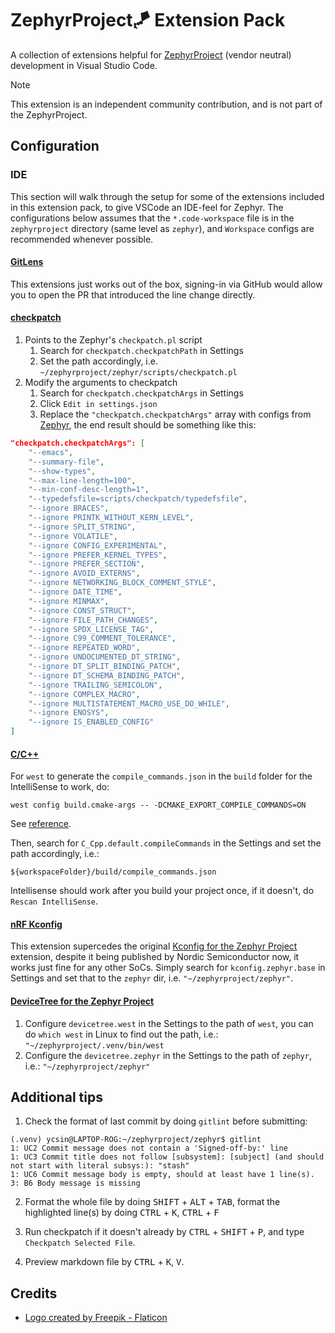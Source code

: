 # ZephyrProject🪁 Extension Pack

A collection of extensions helpful for [ZephyrProject](https://zephyrproject.org/) (vendor neutral) development in Visual Studio Code.

> [!NOTE]
> This extension is an independent community contribution, and is not part of the ZephyrProject.

## Configuration

### IDE

This section will walk through the setup for some of the extensions included in this extension pack, to give VSCode an IDE-feel for Zephyr. The configurations below assumes that the `*.code-workspace` file is in the `zephyrproject` directory (same level as `zephyr`), and `Workspace` configs are recommended whenever possible.

#### [GitLens](https://marketplace.visualstudio.com/items?itemName=eamodio.gitlens)

This extensions just works out of the box, signing-in via GitHub would allow you to open the PR that introduced the line change directly.

#### [checkpatch](https://marketplace.visualstudio.com/items?itemName=idanp.checkpatch)

1. Points to the Zephyr's `checkpatch.pl` script
   1. Search for `checkpatch.checkpatchPath` in Settings
   2. Set the path accordingly, i.e. `~/zephyrproject/zephyr/scripts/checkpatch.pl`
2. Modify the arguments to checkpatch
   1. Search for `checkpatch.checkpatchArgs` in Settings
   2. Click `Edit in settings.json`
   3. Replace the `"checkpatch.checkpatchArgs"` array with configs from [Zephyr](https://github.com/zephyrproject-rtos/zephyr/blob/main/.checkpatch.conf), the end result should be something like this:

```json
"checkpatch.checkpatchArgs": [
	"--emacs",
	"--summary-file",
	"--show-types",
	"--max-line-length=100",
	"--min-conf-desc-length=1",
	"--typedefsfile=scripts/checkpatch/typedefsfile",
	"--ignore BRACES",
	"--ignore PRINTK_WITHOUT_KERN_LEVEL",
	"--ignore SPLIT_STRING",
	"--ignore VOLATILE",
	"--ignore CONFIG_EXPERIMENTAL",
	"--ignore PREFER_KERNEL_TYPES",
	"--ignore PREFER_SECTION",
	"--ignore AVOID_EXTERNS",
	"--ignore NETWORKING_BLOCK_COMMENT_STYLE",
	"--ignore DATE_TIME",
	"--ignore MINMAX",
	"--ignore CONST_STRUCT",
	"--ignore FILE_PATH_CHANGES",
	"--ignore SPDX_LICENSE_TAG",
	"--ignore C99_COMMENT_TOLERANCE",
	"--ignore REPEATED_WORD",
	"--ignore UNDOCUMENTED_DT_STRING",
	"--ignore DT_SPLIT_BINDING_PATCH",
	"--ignore DT_SCHEMA_BINDING_PATCH",
	"--ignore TRAILING_SEMICOLON",
	"--ignore COMPLEX_MACRO",
	"--ignore MULTISTATEMENT_MACRO_USE_DO_WHILE",
	"--ignore ENOSYS",
	"--ignore IS_ENABLED_CONFIG"
]
```

#### [C/C++](https://marketplace.visualstudio.com/items?itemName=ms-vscode.cpptools)

For `west` to generate the `compile_commands.json` in the `build` folder for the IntelliSense to work, do:

```
west config build.cmake-args -- -DCMAKE_EXPORT_COMPILE_COMMANDS=ON
```

See [reference](https://docs.zephyrproject.org/latest/develop/west/build-flash-debug.html#permanent-cmake-arguments).

Then, search for `C_Cpp.default.compileCommands` in the Settings and set the path accordingly, i.e.:

```
${workspaceFolder}/build/compile_commands.json
```

Intellisense should work after you build your project once, if it doesn't, do `Rescan IntelliSense`.

#### [nRF Kconfig](https://marketplace.visualstudio.com/items?itemName=nordic-semiconductor.nrf-kconfig)

This extension supercedes the original [Kconfig for the Zephyr Project](https://marketplace.visualstudio.com/items?itemName=trond-snekvik.kconfig-lang) extension, despite it being published by Nordic Semiconductor now, it works just fine for any other SoCs. Simply search for `kconfig.zephyr.base` in Settings and set that to the `zephyr` dir, i.e. `"~/zephyrproject/zephyr"`.

#### [DeviceTree for the Zephyr Project](https://marketplace.visualstudio.com/items?itemName=trond-snekvik.devicetree)

1. Configure `devicetree.west` in the Settings to the path of `west`, you can do `which west` in Linux to find out the path, i.e.: `"~/zephyrproject/.venv/bin/west`
2. Configure the `devicetree.zephyr` in the Settings to the path of `zephyr`, i.e.: `"~/zephyrproject/zephyr"`

## Additional tips

1. Check the format of last commit by doing `gitlint` before submitting:

```
(.venv) ycsin@LAPTOP-ROG:~/zephyrproject/zephyr$ gitlint
1: UC2 Commit message does not contain a 'Signed-off-by:' line
1: UC3 Commit title does not follow [subsystem]: [subject] (and should not start with literal subsys:): "stash"
1: UC6 Commit message body is empty, should at least have 1 line(s).
3: B6 Body message is missing
```

2. Format the whole file by doing <kbd>SHIFT</kbd> + <kbd>ALT</kbd> + <kbd>TAB</kbd>, format the highlighted line(s) by doing <kbd>CTRL</kbd> + <kbd>K</kbd>, <kbd>CTRL</kbd> + <kbd>F</kbd>

3. Run checkpatch if it doesn't already by <kbd>CTRL</kbd> + <kbd>SHIFT</kbd> + <kbd>P</kbd>, and type `Checkpatch Selected File`.

4. Preview markdown file by <kbd>CTRL</kbd> + <kbd>K</kbd>, <kbd>V</kbd>.


## Credits
- [Logo created by Freepik - Flaticon](https://www.flaticon.com/free-icons/kite)

